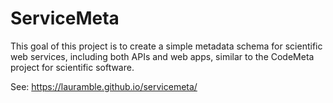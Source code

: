 # ServiceMeta

This goal of this project is to create a simple metadata schema for scientific web services, including both APIs and web apps,
similar to the CodeMeta project for scientific software.

See: https://lauramble.github.io/servicemeta/